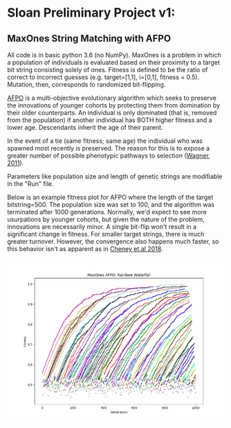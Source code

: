 # Sloan Preliminary Project v1: 
## MaxOnes String Matching with AFPO

All code is in basic python 3.6 (no NumPy). MaxOnes is a problem in which a
population of individuals is evaluated based on their proximity to a target
bit string consisting solely of ones. Fitness is defined to be the ratio of 
correct to incorrect guesses (e.g. target=[1,1], i=[0,1], fitness = 0.5).
Mutation, then, corresponds to randomized bit-flipping.

[AFPO](https://link.springer.com/chapter/10.1007/978-1-4419-7747-2_8) is a multi-objective evolutionary algorithm which seeks to preserve the
innovations of younger cohorts by protecting them from domination by their 
older counterparts. An individual is only dominated (that is, removed from
the population) if another individual has BOTH higher fitness and a lower age.
Descendants inherit the age of their parent.

In the event of a tie (same fitness; same age) the individual who was spawned 
most recently is preserved. The reason for this is to expose a greater number
of possible phenotypic pathways to selection ([Wagner, 2011](https://www.ncbi.nlm.nih.gov/pubmed/21872964)).

Parameters like population size and length of genetic strings are modifiable 
in the "Run" file.

Below is an example fitness plot for AFPO where the length of the target bitstring=500.
The population size was set to 100, and the algorithm was terminated after 1000 generations.
Normally, we'd expect to see more usurpations by younger cohorts, but given the nature of
the problem, innovations are necessarily minor. A single bit-flip won't result in a 
significant change in fitness. For smaller target strings, there is much greater turnover.
However, the convergence also happens much faster, so this behavior isn't as apparent
as in [Cheney et.al 2018](http://www.ncheney.com/pubs/pdf/2018_CheneyBongardSunSpiralLipson_ScalableCoOptimizationOfMorphologyAndControlInEmbodiedMachines_RoyalSocietyInterface.pdf).

![Alt text](MaxOnes_Rainbow.png)

